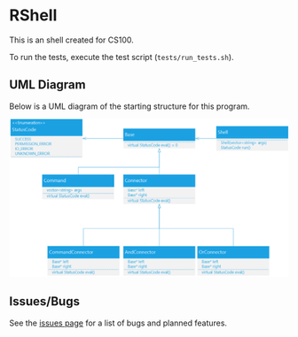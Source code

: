 # RShell

This is an shell created for CS100.

To run the tests, execute the test script (`tests/run_tests.sh`).


## UML Diagram

Below is a UML diagram of the starting structure for this program.

![UML Diagram](https://raw.githubusercontent.com/willshiao/cs100-rshell/master/docs/uml.png)


## Issues/Bugs

See the [issues page](https://github.com/willshiao/cs100-rshell/issues) for a list of bugs and planned features.

